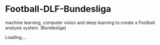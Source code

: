 # Football-DLF-Bundesliga
machine learning, computer vision and deep learning to create a Football analysis system. (Bundesliga)

Loading....
